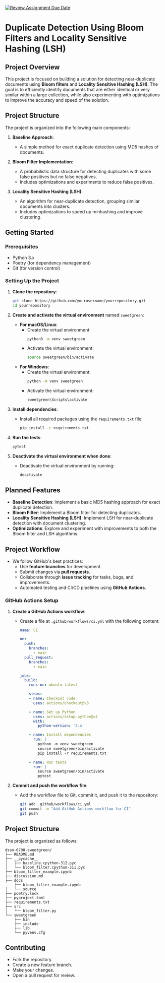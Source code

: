 [![Review Assignment Due Date](https://classroom.github.com/assets/deadline-readme-button-22041afd0340ce965d47ae6ef1cefeee28c7c493a6346c4f15d667ab976d596c.svg)](https://classroom.github.com/a/SVDBZgP4)

# **Duplicate Detection Using Bloom Filters and Locality Sensitive Hashing (LSH)**

## **Project Overview**
This project is focused on building a solution for detecting near-duplicate documents using **Bloom filters** and **Locality Sensitive Hashing (LSH)**. The goal is to efficiently identify documents that are either identical or very similar within a large collection, while also experimenting with optimizations to improve the accuracy and speed of the solution.

## **Project Structure**
The project is organized into the following main components:

1. **Baseline Approach**:
   - A simple method for exact duplicate detection using MD5 hashes of documents.

2. **Bloom Filter Implementation**:
   - A probabilistic data structure for detecting duplicates with some false positives but no false negatives.
   - Includes optimizations and experiments to reduce false positives.

3. **Locality Sensitive Hashing (LSH)**:
   - An algorithm for near-duplicate detection, grouping similar documents into clusters.
   - Includes optimizations to speed up minhashing and improve clustering.

## **Getting Started**
### **Prerequisites**
- Python 3.x
- Poetry (for dependency management)
- Git (for version control)
  
### **Setting Up the Project**
1. **Clone the repository**:
    ```bash
    git clone https://github.com/yourusername/yourrepository.git
    cd yourrepository
    ```

2. **Create and activate the virtual environment** named `sweetgreen`:
   - **For macOS/Linux**:
     - Create the virtual environment:
       ```bash
       python3 -m venv sweetgreen
       ```
     - Activate the virtual environment:
       ```bash
       source sweetgreen/bin/activate
       ```
   - **For Windows**:
     - Create the virtual environment:
       ```bash
       python -m venv sweetgreen
       ```
     - Activate the virtual environment:
       ```bash
       sweetgreen\Scripts\activate
       ```

3. **Install dependencies**:
   - Install all required packages using the `requirements.txt` file:
     ```bash
     pip install -r requirements.txt
     ```

4. **Run the tests**:
    ```bash
    pytest
    ```

5. **Deactivate the virtual environment when done**:
   - Deactivate the virtual environment by running:
     ```bash
     deactivate
     ```

## **Planned Features**
- **Baseline Detection**: Implement a basic MD5 hashing approach for exact duplicate detection.
- **Bloom Filter**: Implement a Bloom filter for detecting duplicates.
- **Locality Sensitive Hashing (LSH)**: Implement LSH for near-duplicate detection with document clustering.
- **Optimizations**: Explore and experiment with improvements to both the Bloom filter and LSH algorithms.

## **Project Workflow**
- We follow GitHub's best practices:
  - Use **feature branches** for development.
  - Submit changes via **pull requests**.
  - Collaborate through **issue tracking** for tasks, bugs, and improvements.
  - Automated testing and CI/CD pipelines using **GitHub Actions**.

### **GitHub Actions Setup**
1. **Create a GitHub Actions workflow**:
   - Create a file at `.github/workflows/ci.yml` with the following content:
     ```yaml
     name: CI

     on:
       push:
         branches:
           - main
       pull_request:
         branches:
           - main

     jobs:
       build:
         runs-on: ubuntu-latest

         steps:
         - name: Checkout code
           uses: actions/checkout@v3

         - name: Set up Python
           uses: actions/setup-python@v4
           with:
             python-version: '3.x'

         - name: Install dependencies
           run: |
             python -m venv sweetgreen
             source sweetgreen/bin/activate
             pip install -r requirements.txt

         - name: Run tests
           run: |
             source sweetgreen/bin/activate
             pytest
     ```

2. **Commit and push the workflow file**:
   - Add the workflow file to Git, commit it, and push it to the repository:
     ```bash
     git add .github/workflows/ci.yml
     git commit -m "Add GitHub Actions workflow for CI"
     git push
     ```

## **Project Structure**
The project is organized as follows:

```
dsan-6700-sweetgreen/
├── README.md
├── __pycache__
│   ├── baseline.cpython-312.pyc
│   └── bloom_filter.cpython-311.pyc
├── bloom_filter_example.ipynb
├── discussion.md
├── docs
    ├── bloom_filter_example.ipynb
│   └── source
├── poetry.lock
├── pyproject.toml
├── requirements.txt
├── src
│   └── bloom_filter.py
└── sweetgreen
    ├── bin
    ├── include
    ├── lib
    └── pyvenv.cfg
```

## **Contributing**
- Fork the repository.
- Create a new feature branch.
- Make your changes.
- Open a pull request for review.
